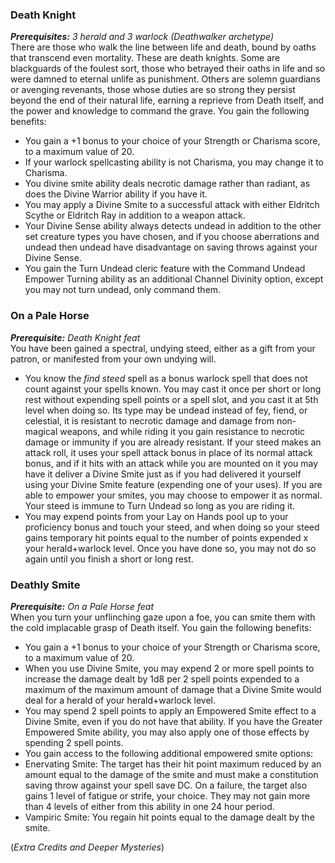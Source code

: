 ### Death Knight 
***Prerequisites:** 3 herald and 3 warlock (Deathwalker archetype)* <br>
There are those who walk the line between life and death, bound by oaths that transcend even mortality. These are death knights. Some are blackguards of the foulest sort, those who betrayed their oaths in life and so were damned to eternal unlife as punishment. Others are solemn guardians or avenging revenants, those whose duties are so strong they persist beyond the end of their natural life, earning a reprieve from Death itself, and the power and knowledge to command the grave. You gain the following benefits: 
- You gain a +1 bonus to your choice of your Strength or Charisma score, to a maximum value of 20. 
- If your warlock spellcasting ability is not Charisma, you may change it to Charisma. 
- You divine smite ability deals necrotic damage rather than radiant, as does the Divine Warrior ability if you have it. 
- You may apply a Divine Smite to a successful attack with either Eldritch Scythe or Eldritch Ray in addition to a weapon attack. 
- Your Divine Sense ability always detects undead in addition to the other set creature types you have chosen, and if you choose aberrations and undead then undead have disadvantage on saving throws against your Divine Sense. 
- You gain the Turn Undead cleric feature with the Command Undead Empower Turning ability as an additional Channel Divinity option, except you may not turn undead, only command them. 

### On a Pale Horse 
***Prerequisite:** Death Knight feat* <br>
You have been gained a spectral, undying steed, either as a gift from your patron, or manifested from your own undying will. 
- You know the *find steed* spell as a bonus warlock spell that does not count against your spells known. You may cast it once per short or long rest without expending spell points or a spell slot, and you cast it at 5th level when doing so. Its type may be undead instead of fey, fiend, or celestial, it is resistant to necrotic damage and damage from non-magical weapons, and while riding it you gain resistance to necrotic damage or immunity if you are already resistant. If your steed makes an attack roll, it uses your spell attack bonus in place of its normal attack bonus, and if it hits with an attack while you are mounted on it you may have it deliver a Divine Smite just as if you had delivered it yourself using your Divine Smite feature (expending one of your uses). If you are able to empower your smites, you may choose to empower it as normal. Your steed is immune to Turn Undead so long as you are riding it. 
- You may expend points from your Lay on Hands pool up to your proficiency bonus and touch your steed, and when doing so your steed gains temporary hit points equal to the number of points expended x your herald+warlock level. Once you have done so, you may not do so again until you finish a short or long rest. 

### Deathly Smite 
***Prerequisite:** On a Pale Horse feat* <br>
When you turn your unflinching gaze upon a foe, you can smite them with the cold implacable grasp of Death itself. You gain the following benefits: 
- You gain a +1 bonus to your choice of your Strength or Charisma score, to a maximum value of 20. 
- When you use Divine Smite, you may expend 2 or more spell points to increase the damage dealt by 1d8 per 2 spell points expended to a maximum of the maximum amount of damage that a Divine Smite would deal for a herald of your herald+warlock level. 
- You may spend 2 spell points to apply an Empowered Smite effect to a Divine Smite, even if you do not have that ability. If you have the Greater Empowered Smite ability, you may also apply one of those effects by spending 2 spell points. 
- You gain access to the following additional empowered smite options: 
- Enervating Smite: The target has their hit point maximum reduced by an amount equal to the damage of the smite and must make a constitution saving throw against your spell save DC. On a failure, the target also gains 1 level of fatigue or strife, your choice. They may not gain more than 4 levels of either from this ability in one 24 hour period. 
- Vampiric Smite: You regain hit points equal to the damage dealt by the smite.

(*Extra Credits and Deeper Mysteries*)